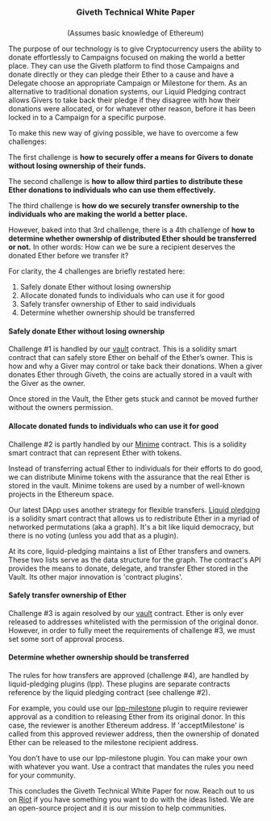 # <h3 style="text-align: center;" markdown="1">Giveth Technical White Paper<h3>

<p style="text-align: center;" markdown="1">(Assumes basic knowledge of Ethereum)</p>

The purpose of our technology is to give Cryptocurrency users the ability to donate effortlessly to Campaigns focused on making the world a better place. They can use the Giveth platform to find those Campaigns and donate directly or they can pledge their Ether to a cause and have a Delegate choose an appropriate Campaign or Milestone for them. As an alternative to traditional donation systems, our Liquid Pledging contract allows Givers to take back their pledge if they disagree with how their donations were allocated, or for whatever other reason, before it has been locked in to a Campaign for a specific purpose.

To make this new way of giving possible, we have to overcome a few challenges:

The first challenge is **how to securely offer a means for Givers to donate without losing ownership of their funds.**

The second challenge is **how to allow third parties to distribute these Ether donations to individuals who can use them effectively.**

The third challenge is **how do we securely transfer ownership to the individuals who are making the world a better place.**

However, baked into that 3rd challenge, there is a 4th challenge of **how to determine whether ownership of distributed Ether should be transferred or not.** In other words: How can we be sure a recipient deserves the donated Ether before we transfer it?

For clarity, the 4 challenges are briefly restated here:

1. Safely donate Ether without losing ownership
2. Allocate donated funds to individuals who can use it for good
3. Safely transfer ownership of Ether to said individuals
4. Determine whether ownership should be transferred

#### Safely donate Ether without losing ownership
Challenge #1 is handled by our [vault](https://github.com/Giveth/vaultcontract) contract. This is a solidity smart contract that can safely store Ether on behalf of the Ether’s owner. This is how and why a Giver may control or take back their donations. When a giver donates Ether through Giveth, the coins are actually stored in a vault with the Giver as the owner.

Once stored in the Vault, the Ether gets stuck and cannot be moved further without the owners permission.

#### Allocate donated funds to individuals who can use it for good
Challenge #2 is partly handled by our [Minime](https://github.com/Giveth/minime) contract. This is a solidity smart contract that can represent Ether with tokens.

Instead of transferring actual Ether to individuals for their efforts to do good, we can distribute Minime tokens with the assurance that the real Ether is stored in the vault. Minime tokens are used by a number of well-known projects in the Ethereum space.

Our latest DApp uses another strategy for flexible transfers. [Liquid pledging](https://github.com/Giveth/liquidpledging) is a solidity smart contract that allows us to redistribute Ether in a myriad of networked permutations (aka a graph). It's a bit like liquid democracy, but there is no voting (unless you add that as a plugin).

At its core, liquid-pledging maintains a list of Ether transfers and owners. These two lists serve as the data structure for the graph. The contract's API provides the means to donate, delegate, and transfer Ether stored in the Vault. Its other major innovation is 'contract plugins'.

#### Safely transfer ownership of Ether
Challenge #3 is again resolved by our [vault](https://github.com/Giveth/vaultcontract) contract. Ether is only ever released to addresses whitelisted with the permission of the original donor. However, in order to fully meet the requirements of challenge #3, we must set some sort of approval process.

#### Determine whether ownership should be transferred
The rules for how transfers are approved (challenge #4), are handled by liquid-pledging plugins (lpp). These plugins are separate contracts reference by the liquid pledging contract (see challenge #2).

For example, you could use our [lpp-milestone](https://github.com/Giveth/lpp-milestone) plugin to require reviewer approval as a condition to releasing Ether from its original donor. In this case, the reviewer is another Ethereum address. If 'acceptMilestone' is called from this approved reviewer address, then the ownership of donated Ether can be released to the milestone recipient address.

You don’t have to use our lpp-milestone plugin. You can make your own with whatever you want. Use a contract that mandates the rules you need for your community.

This concludes the Giveth Technical White Paper for now. Reach out to us on [Riot](http://riot.giveth.io) if you have something you want to do with the ideas listed. We are an open-source project and it is our mission to help communities.
